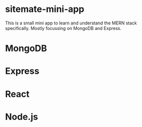 # sitemate-mini-app

This is a small mini app to learn and understand the MERN stack specifically. Mostly focussing on MongoDB and Express.

# MongoDB
# Express 
# React
# Node.js
